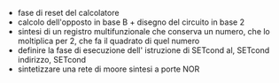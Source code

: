 - fase di reset del calcolatore
- calcolo dell'opposto in base B + disegno del circuito in base 2
- sintesi di un registro multifunzionale che conserva un numero, che lo moltiplica per 2, che fa il quadrato di quel numero
- definire la fase di esecuzione dell' istruzione di SETcond al, SETcond indirizzo, SETcond
- sintetizzare una rete di moore sintesi a porte NOR
